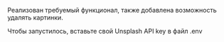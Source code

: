 Реализован требуемый функционал, также добавлена возможность удалять картинки.

Чтобы запустилось, вставьте свой Unsplash API key в файл .env
